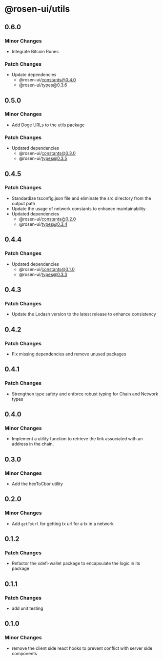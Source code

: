 # @rosen-ui/utils

## 0.6.0

### Minor Changes

- Integrate Bitcoin Runes

### Patch Changes

- Update dependencies
  - @rosen-ui/constants@0.4.0
  - @rosen-ui/types@0.3.6

## 0.5.0

### Minor Changes

- Add Doge URLs to the utils package

### Patch Changes

- Updated dependencies
  - @rosen-ui/constants@0.3.0
  - @rosen-ui/types@0.3.5

## 0.4.5

### Patch Changes

- Standardize tsconfig.json file and eliminate the src directory from the output path
- Update the usage of network constants to enhance maintainability
- Updated dependencies
  - @rosen-ui/constants@0.2.0
  - @rosen-ui/types@0.3.4

## 0.4.4

### Patch Changes

- Updated dependencies
  - @rosen-ui/constants@0.1.0
  - @rosen-ui/types@0.3.3

## 0.4.3

### Patch Changes

- Update the Lodash version to the latest release to enhance consistency

## 0.4.2

### Patch Changes

- Fix missing dependencies and remove unused packages

## 0.4.1

### Patch Changes

- Strengthen type safety and enforce robust typing for Chain and Network types

## 0.4.0

### Minor Changes

- Implement a utility function to retrieve the link associated with an address in the chain.

## 0.3.0

### Minor Changes

- Add the hexToCbor utility

## 0.2.0

### Minor Changes

- Add `getTxUrl` for getting tx url for a tx in a network

## 0.1.2

### Patch Changes

- Refactor the xdefi-wallet package to encapsulate the logic in its package

## 0.1.1

### Patch Changes

- add unit testing

## 0.1.0

### Minor Changes

- remove the client side react hooks to prevent conflict with server side components
